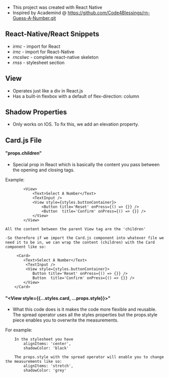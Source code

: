 - This project was created with React Native
- Inspired by Academind @ https://github.com/Code4Blessings/rn-Guess-A-Number.git

## React-Native/React Snippets
- *irmc* - import for React
- *irnc* - import for React-Native
- *rncslwc* - complete react-native skeleton
- *rnss* - stylesheet section

## View
- Operates just like a div in React.js
- Has a built-in flexbox with a default of flex-direction: column

## Shadow Properties
- Only works on IOS. To fix this, we add an elevation property.

## Card.js File

#### "props.children"
- Special prop in React which is basically the content you pass between the opening and closing tags.

Example:

```
        <View>
            <Text>Select A Number</Text>
            <TextInput />
            <View style={styles.buttonContainer}>
                <Button title='Reset' onPress={() => {}} />
                <Button  title='Confirm' onPress={() => {}} /> 
            </View>
        </View>

```
    All the content between the parent View tag are the 'children'

    -So therefore if we import the Card.js component into whatever file we need it to be in, we can wrap the content (children) with the Card component like so:

```
     <Card>
        <Text>Select A Number</Text>
         <TextInput />
         <View style={styles.buttonContainer}>
            Button title='Reset' onPress={() => {}} />
            Button  title='Confirm' onPress={() => {}} /> 
        </View>
    </Card>
```

#### "<View style={{...styles.card, ...props.style}}>"
- What this code does is it makes the code more flexible and reusable.  The spread operator uses all the styles properties but the props.style piece enables you to overwrite the measurements.

For example:

```
    In the stylesheet you have
        alignItems: 'center',
        shadowColor: 'black'
    
    The props.style with the spread operator will enable you to change the measurements like so:
        alignItems: 'stretch',
        shadowColor: 'grey'

```




